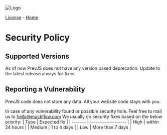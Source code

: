 

![Logo](/images/logo-100x100.png)

[License](/license/)  - [Home](/)

# Security Policy

## Supported Versions

As of now PrevJS does not have any version based deprecation. Update to the latest release always for fixes.


## Reporting a Vulnerability

PrevJS code does not store any data. All your website code stays with you.

In case of any vulnerability found or possible security hole. Feel free to mail us to hello@mockflow.com
We usually do security fixes based on the below priority:
| Type | Expected fix          |
| ------- | ------------------ |
| High   | within 24 hours  |
| Medium  | 1 to 4 days                |
| Low   | More than 7 days |